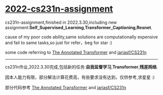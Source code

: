 # [2022-cs231n-assignment](https://github.com/gxherror/2022-cs231n-assignment)
cs231n-assignment,finished in 2022.3.30,including new assignment:**Self_Supervised_Learning**,**Transformer_Captioning**,**Resnet**.

cause of my poor code ability,same solutions are computationally expensive and fail to same tasks,so just for refer，beg for star :)

some code referring to [The Annotated Transformer](http://nlp.seas.harvard.edu/2018/04/03/attention.html) and [jariasf/CS231n](https://github.com/jariasf/CS231n)

***

cs231n作业,2022.3.30完成,包括新的任务:**自我监督学习**,**Transformer**,**残差网络**.

因本人能力有限，部分解法计算花费高，有些要求没有达到，仅供参考,求星星 :)

部分代码参考 [The Annotated Transformer](http://nlp.seas.harvard.edu/2018/04/03/attention.html) and [jariasf/CS231n](https://github.com/jariasf/CS231n)
